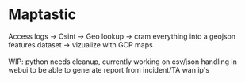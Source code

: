 # Maptastic
Access logs -> Osint -> Geo lookup -> cram everything into a geojson features dataset -> vizualize with GCP maps
<BR><BR>
WIP: python needs cleanup, currently working on csv/json handling in webui to be able to generate report from incident/TA wan ip's
